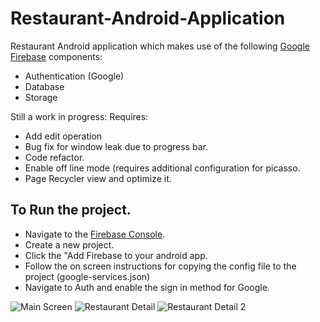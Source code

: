 # Restaurant-Android-Application
Restaurant Android application which makes use of the following [Google Firebase](https://firebase.google.com/?utm_campaign=Firebase_announcement_adoption_general_en_05-18-16_&utm_source=Firebase&utm_medium=ads&gclid=CjwKEAjwm8-6BRDgnb-Dk96UmRASJADbMycYVblX3l31bsAd_dGDBXdwen_DMsLk0_HS7N7XNlqj6hoCewvw_wcB) components:
* Authentication (Google)
* Database
* Storage

Still a work in progress:
Requires:
* Add edit operation
* Bug fix for window leak due to progress bar.
* Code refactor.
* Enable off line mode (requires additional configuration for picasso.
* Page Recycler view and optimize it. 

## To Run the project. 
* Navigate to the [Firebase Console](https://console.firebase.google.com/).
* Create a new project. 
* Click the "Add Firebase to your android app. 
* Follow the on screen instructions for copying the config file to the project (google-services.json)
* Navigate to Auth and enable the sign in method for Google. 

![Main Screen](http://i.imgur.com/62GJWg8.png)
![Restaurant Detail](http://i.imgur.com/obZRUl8.png)
![Restaurant Detail 2](http://i.imgur.com/hUmwQZk.png)
